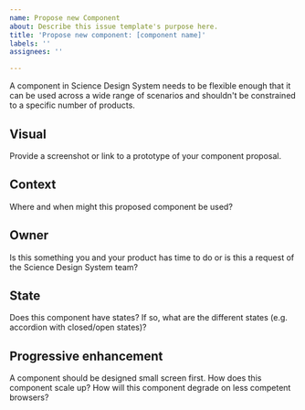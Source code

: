 ```yaml
---
name: Propose new Component
about: Describe this issue template's purpose here.
title: 'Propose new component: [component name]'
labels: ''
assignees: ''

---
```


A component in Science Design System needs to be flexible enough that it can be used across a wide range of scenarios and shouldn't be constrained to a specific number of products.

## Visual

Provide a screenshot or link to a prototype of your component proposal.

## Context

Where and when might this proposed component be used?

## Owner

Is this something you and your product has time to do or is this a request of the Science Design System team?

## State

Does this component have states? If so, what are the different states (e.g. accordion with closed/open states)?

## Progressive enhancement

A component should be designed small screen first. How does this component scale up?
How will this component degrade on less competent browsers?
